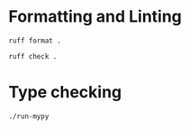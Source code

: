 # Formatting and Linting
```
ruff format .
```

```
ruff check .
```

# Type checking
```
./run-mypy
```